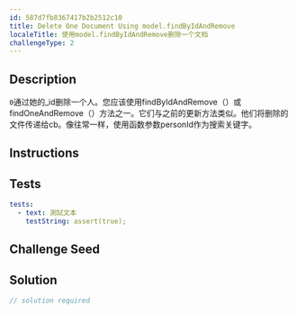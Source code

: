 ```yaml
---
id: 587d7fb8367417b2b2512c10
title: Delete One Document Using model.findByIdAndRemove
localeTitle: 使用model.findByIdAndRemove删除一个文档
challengeType: 2
---
```


## Description
<section id='description'> <code>0</code>通过她的_id删除一个人。您应该使用findByIdAndRemove（）或findOneAndRemove（）方法之一。它们与之前的更新方法类似。他们将删除的文件传递给cb。像往常一样，使用函数参数personId作为搜索关键字。 
</section>

## Instructions
<section id='instructions'> 

</section>

## Tests
<section id='tests'>

```yml
tests:
  - text: 測試文本
    testString: assert(true);

```

</section>

## Challenge Seed
<section id='challengeSeed'>

</section>

## Solution
<section id='solution'>

```js
// solution required
```
</section>
